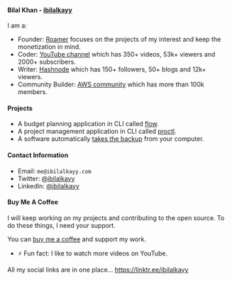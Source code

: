 #### Bilal Khan - [ibilalkayy](https://ibilalkayy.com)

I am a:

- Founder: [Roamer](https://roamer.cafe) focuses on the projects of my interest and keep the monetization in mind.
- Coder: [YouTube channel](https://www.youtube.com/@coderoamer) which has 350+ videos, 53k+ viewers and 2000+ subscribers.
- Writer: [Hashnode](https://ibilalkayy.hashnode.dev/) which has 150+ followers, 50+ blogs and 12k+ viewers.
- Community Builder: [AWS community](https://aws.amazon.com/developer/community/community-builders/) which has more than 100k members.

#### Projects

- A budget planning application in CLI called [flow](https://github.com/ibilalkayy/flow).
- A project management application in CLI called [proctl](https://github.com/ibilalkayy/proctl).
- A software automatically [takes the backup](https://github.com/ibilalkayy/Automatic-Backup-and-Monitoring-Software) from your computer.

#### Contact Information

- Email: `me@ibilalkayy.com`
- Twitter: [@ibilalkayy](https://x.com/ibilalkayy)
- LinkedIn: [@ibilalkayy](https://www.linkedin.com/in/ibilalkayy/)

#### Buy Me A Coffee

I will keep working on my projects and contributing to the open source. To do these things, I need your support.

You can [buy me a coffee](https://www.buymeacoffee.com/ibilalkayy) and support my work.

- ⚡ Fun fact: I like to watch more videos on YouTube.

All my social links are in one place... https://linktr.ee/ibilalkayy
